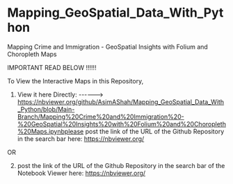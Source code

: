 # Mapping_GeoSpatial_Data_With_Python
Mapping Crime and Immigration - GeoSpatial Insights with Folium and Choropleth Maps

IMPORTANT READ BELOW  !!!!!!

To View the Interactive Maps in this Repository,

1. View it here Directly: ------> https://nbviewer.org/github/AsimAShah/Mapping_GeoSpatial_Data_With_Python/blob/Main-Branch/Mapping%20Crime%20and%20Immigration%20-%20GeoSpatial%20Insights%20with%20Folium%20and%20Choropleth%20Maps.ipynbplease post the link of the URL of the Github Repository in the search bar here: https://nbviewer.org/

OR 

2. post the link of the URL of the Github Repository in the search bar of the Notebook Viewer here: https://nbviewer.org/

